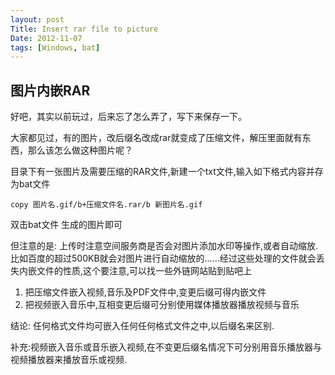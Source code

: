 ```yaml
---
layout: post
Title: Insert rar file to picture
Date: 2012-11-07
tags: [Windows, bat]
---
```


图片内嵌RAR
------

好吧，其实以前玩过，后来忘了怎么弄了，写下来保存一下。

大家都见过，有的图片，改后缀名改成rar就变成了压缩文件，解压里面就有东西，那么该怎么做这种图片呢？

目录下有一张图片及需要压缩的RAR文件,新建一个txt文件,输入如下格式内容并存为bat文件

`copy 图片名.gif/b+压缩文件名.rar/b 新图片名.gif`

双击bat文件 生成的图片即可

但注意的是: 上传时注意空间服务商是否会对图片添加水印等操作,或者自动缩放.
比如百度的超过500KB就会对图片进行自动缩放的......经过这些处理的文件就会丢失内嵌文件的性质,这个要注意,可以找一些外链网站贴到贴吧上

1. 把压缩文件嵌入视频,音乐及PDF文件中,变更后缀可得内嵌文件
2. 把视频嵌入音乐中,互相变更后缀可分别使用媒体播放器播放视频与音乐

结论:
任何格式文件均可嵌入任何任何格式文件之中,以后缀名来区别.

补充:视频嵌入音乐或音乐嵌入视频,在不变更后缀名情况下可分别用音乐播放器与视频播放器来播放音乐或视频.
